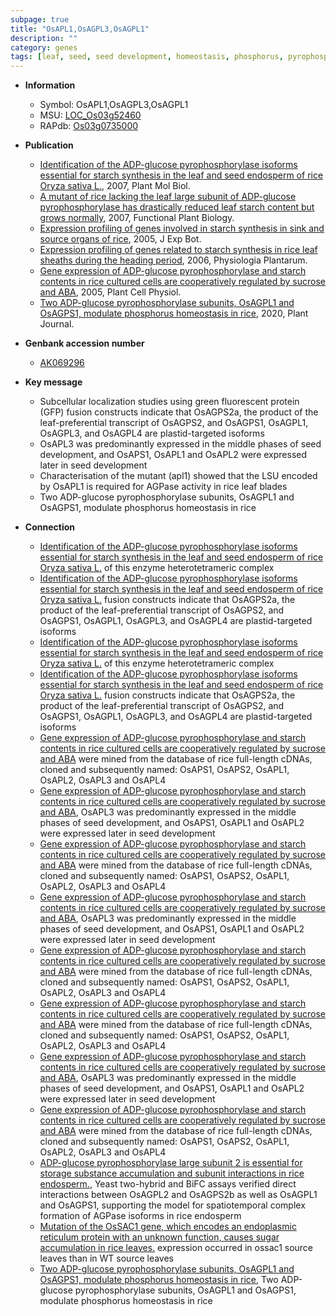 ```yaml
---
subpage: true
title: "OsAPL1,OsAGPL3,OsAGPL1"
description: ""
category: genes
tags: [leaf, seed, seed development, homeostasis, phosphorus, pyrophosphorylase]
---
```


* **Information**  
    + Symbol: OsAPL1,OsAGPL3,OsAGPL1  
    + MSU: [LOC_Os03g52460](http://rice.plantbiology.msu.edu/cgi-bin/ORF_infopage.cgi?orf=LOC_Os03g52460)  
    + RAPdb: [Os03g0735000](http://rapdb.dna.affrc.go.jp/viewer/gbrowse_details/irgsp1?name=Os03g0735000)  

* **Publication**  
    + [Identification of the ADP-glucose pyrophosphorylase isoforms essential for starch synthesis in the leaf and seed endosperm of rice Oryza sativa L.](http://www.ncbi.nlm.nih.gov/pubmed?term=Identification+of+the+ADP-glucose+pyrophosphorylase+isoforms+essential+for+starch+synthesis+in+the+leaf+and+seed+endosperm+of+rice+Oryza+sativa+L.%5BTitle%5D), 2007, Plant Mol Biol.
    + [A mutant of rice lacking the leaf large subunit of ADP-glucose pyrophosphorylase has drastically reduced leaf starch content but grows normally](http://www.ncbi.nlm.nih.gov/pubmed?term=A+mutant+of+rice+lacking+the+leaf+large+subunit+of+ADP-glucose+pyrophosphorylase+has+drastically+reduced+leaf+starch+content+but+grows+normally%5BTitle%5D), 2007, Functional Plant Biology.
    + [Expression profiling of genes involved in starch synthesis in sink and source organs of rice](http://www.ncbi.nlm.nih.gov/pubmed?term=Expression+profiling+of+genes+involved+in+starch+synthesis+in+sink+and+source+organs+of+rice%5BTitle%5D), 2005, J Exp Bot.
    + [Expression profiling of genes related to starch synthesis in rice leaf sheaths during the heading period](http://www.ncbi.nlm.nih.gov/pubmed?term=Expression+profiling+of+genes+related+to+starch+synthesis+in+rice+leaf+sheaths+during+the+heading+period%5BTitle%5D), 2006, Physiologia Plantarum.
    + [Gene expression of ADP-glucose pyrophosphorylase and starch contents in rice cultured cells are cooperatively regulated by sucrose and ABA](http://www.ncbi.nlm.nih.gov/pubmed?term=Gene+expression+of+ADP-glucose+pyrophosphorylase+and+starch+contents+in+rice+cultured+cells+are+cooperatively+regulated+by+sucrose+and+ABA%5BTitle%5D), 2005, Plant Cell Physiol.
    + [Two ADP-glucose pyrophosphorylase subunits, OsAGPL1 and OsAGPS1, modulate phosphorus homeostasis in rice](http://www.ncbi.nlm.nih.gov/pubmed?term=Two+ADP-glucose+pyrophosphorylase+subunits,+OsAGPL1+and+OsAGPS1,+modulate+phosphorus+homeostasis+in+rice%5BTitle%5D), 2020, Plant Journal.

* **Genbank accession number**  
    + [AK069296](http://www.ncbi.nlm.nih.gov/nuccore/AK069296)

* **Key message**  
    + Subcellular localization studies using green fluorescent protein (GFP) fusion constructs indicate that OsAGPS2a, the product of the leaf-preferential transcript of OsAGPS2, and OsAGPS1, OsAGPL1, OsAGPL3, and OsAGPL4 are plastid-targeted isoforms
    + OsAPL3 was predominantly expressed in the middle phases of seed development, and OsAPS1, OsAPL1 and OsAPL2 were expressed later in seed development
    + Characterisation of the mutant (apl1) showed that the LSU encoded by OsAPL1 is required for AGPase activity in rice leaf blades
    + Two ADP-glucose pyrophosphorylase subunits, OsAGPL1 and OsAGPS1, modulate phosphorus homeostasis in rice

* **Connection**  
    + [Identification of the ADP-glucose pyrophosphorylase isoforms essential for starch synthesis in the leaf and seed endosperm of rice Oryza sativa L.](LSU) of this enzyme heterotetrameric complex
    + [Identification of the ADP-glucose pyrophosphorylase isoforms essential for starch synthesis in the leaf and seed endosperm of rice Oryza sativa L.](GFP) fusion constructs indicate that OsAGPS2a, the product of the leaf-preferential transcript of OsAGPS2, and OsAGPS1, OsAGPL1, OsAGPL3, and OsAGPL4 are plastid-targeted isoforms
    + [Identification of the ADP-glucose pyrophosphorylase isoforms essential for starch synthesis in the leaf and seed endosperm of rice Oryza sativa L.](LSU) of this enzyme heterotetrameric complex
    + [Identification of the ADP-glucose pyrophosphorylase isoforms essential for starch synthesis in the leaf and seed endosperm of rice Oryza sativa L.](GFP) fusion constructs indicate that OsAGPS2a, the product of the leaf-preferential transcript of OsAGPS2, and OsAGPS1, OsAGPL1, OsAGPL3, and OsAGPL4 are plastid-targeted isoforms
    + [Gene expression of ADP-glucose pyrophosphorylase and starch contents in rice cultured cells are cooperatively regulated by sucrose and ABA](AGPase) were mined from the database of rice full-length cDNAs, cloned and subsequently named: OsAPS1, OsAPS2, OsAPL1, OsAPL2, OsAPL3 and OsAPL4
    + [Gene expression of ADP-glucose pyrophosphorylase and starch contents in rice cultured cells are cooperatively regulated by sucrose and ABA](http://www.ncbi.nlm.nih.gov/pubmed?term=Gene+expression+of+ADP-glucose+pyrophosphorylase+and+starch+contents+in+rice+cultured+cells+are+cooperatively+regulated+by+sucrose+and+ABA%5BTitle%5D), OsAPL3 was predominantly expressed in the middle phases of seed development, and OsAPS1, OsAPL1 and OsAPL2 were expressed later in seed development
    + [Gene expression of ADP-glucose pyrophosphorylase and starch contents in rice cultured cells are cooperatively regulated by sucrose and ABA](AGPase) were mined from the database of rice full-length cDNAs, cloned and subsequently named: OsAPS1, OsAPS2, OsAPL1, OsAPL2, OsAPL3 and OsAPL4
    + [Gene expression of ADP-glucose pyrophosphorylase and starch contents in rice cultured cells are cooperatively regulated by sucrose and ABA](http://www.ncbi.nlm.nih.gov/pubmed?term=Gene+expression+of+ADP-glucose+pyrophosphorylase+and+starch+contents+in+rice+cultured+cells+are+cooperatively+regulated+by+sucrose+and+ABA%5BTitle%5D), OsAPL3 was predominantly expressed in the middle phases of seed development, and OsAPS1, OsAPL1 and OsAPL2 were expressed later in seed development
    + [Gene expression of ADP-glucose pyrophosphorylase and starch contents in rice cultured cells are cooperatively regulated by sucrose and ABA](AGPase) were mined from the database of rice full-length cDNAs, cloned and subsequently named: OsAPS1, OsAPS2, OsAPL1, OsAPL2, OsAPL3 and OsAPL4
    + [Gene expression of ADP-glucose pyrophosphorylase and starch contents in rice cultured cells are cooperatively regulated by sucrose and ABA](AGPase) were mined from the database of rice full-length cDNAs, cloned and subsequently named: OsAPS1, OsAPS2, OsAPL1, OsAPL2, OsAPL3 and OsAPL4
    + [Gene expression of ADP-glucose pyrophosphorylase and starch contents in rice cultured cells are cooperatively regulated by sucrose and ABA](http://www.ncbi.nlm.nih.gov/pubmed?term=Gene+expression+of+ADP-glucose+pyrophosphorylase+and+starch+contents+in+rice+cultured+cells+are+cooperatively+regulated+by+sucrose+and+ABA%5BTitle%5D), OsAPL3 was predominantly expressed in the middle phases of seed development, and OsAPS1, OsAPL1 and OsAPL2 were expressed later in seed development
    + [Gene expression of ADP-glucose pyrophosphorylase and starch contents in rice cultured cells are cooperatively regulated by sucrose and ABA](AGPase) were mined from the database of rice full-length cDNAs, cloned and subsequently named: OsAPS1, OsAPS2, OsAPL1, OsAPL2, OsAPL3 and OsAPL4
    + [ADP-glucose pyrophosphorylase large subunit 2 is essential for storage substance accumulation and subunit interactions in rice endosperm.](http://www.ncbi.nlm.nih.gov/pubmed?term=ADP-glucose+pyrophosphorylase+large+subunit+2+is+essential+for+storage+substance+accumulation+and+subunit+interactions+in+rice+endosperm.%5BTitle%5D), Yeast two-hybrid and BiFC assays verified direct interactions between OsAGPL2 and OsAGPS2b as well as OsAGPL1 and OsAGPS1, supporting the model for spatiotemporal complex formation of AGPase isoforms in rice endosperm
    + [Mutation of the OsSAC1 gene, which encodes an endoplasmic reticulum protein with an unknown function, causes sugar accumulation in rice leaves.](responsible+for+sucrose+loading) expression occurred in ossac1 source leaves than in WT source leaves
    + [Two ADP-glucose pyrophosphorylase subunits, OsAGPL1 and OsAGPS1, modulate phosphorus homeostasis in rice](http://www.ncbi.nlm.nih.gov/pubmed?term=Two+ADP-glucose+pyrophosphorylase+subunits,+OsAGPL1+and+OsAGPS1,+modulate+phosphorus+homeostasis+in+rice%5BTitle%5D), Two ADP-glucose pyrophosphorylase subunits, OsAGPL1 and OsAGPS1, modulate phosphorus homeostasis in rice



